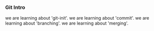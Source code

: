 ### Git Intro
we are learning about 'git-init'.
we are learning about 'commit'.
we are learning about 'branching'.
we are learning about 'merging'.